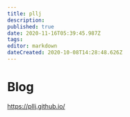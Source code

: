 ```yaml
---
title: pllj
description: 
published: true
date: 2020-11-16T05:39:45.987Z
tags: 
editor: markdown
dateCreated: 2020-10-08T14:28:48.626Z
---
```


# Blog
https://pllj.github.io/